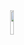 <div align="center">
<img src="https://i.pinimg.com/originals/e5/8e/1f/e58e1f9a7444cdf86a45525b2d1e48a8.gif" align="center" style="width: 10%" />
</div> 
